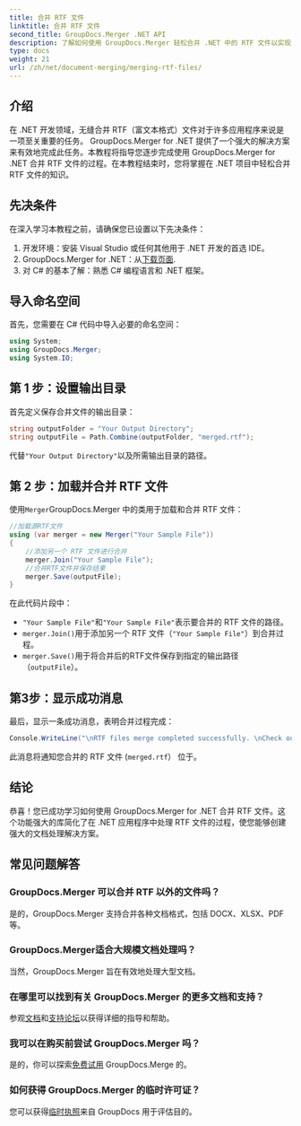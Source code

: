 ```yaml
---
title: 合并 RTF 文件
linktitle: 合并 RTF 文件
second_title: GroupDocs.Merger .NET API
description: 了解如何使用 GroupDocs.Merger 轻松合并 .NET 中的 RTF 文件以实现无缝文档处理。
type: docs
weight: 21
url: /zh/net/document-merging/merging-rtf-files/
---
```

## 介绍
在 .NET 开发领域，无缝合并 RTF（富文本格式）文件对于许多应用程序来说是一项至关重要的任务。 GroupDocs.Merger for .NET 提供了一个强大的解决方案来有效地完成此任务。本教程将指导您逐步完成使用 GroupDocs.Merger for .NET 合并 RTF 文件的过程。在本教程结束时，您将掌握在 .NET 项目中轻松合并 RTF 文件的知识。
## 先决条件
在深入学习本教程之前，请确保您已设置以下先决条件：
1. 开发环境：安装 Visual Studio 或任何其他用于 .NET 开发的首选 IDE。
2.  GroupDocs.Merger for .NET：从[下载页面](https://releases.groupdocs.com/merger/net/).
3. 对 C# 的基本了解：熟悉 C# 编程语言和 .NET 框架。

## 导入命名空间
首先，您需要在 C# 代码中导入必要的命名空间：
```csharp
using System; 
using GroupDocs.Merger;
using System.IO;
```
## 第 1 步：设置输出目录
首先定义保存合并文件的输出目录：
```csharp
string outputFolder = "Your Output Directory";
string outputFile = Path.Combine(outputFolder, "merged.rtf");
```
代替`"Your Output Directory"`以及所需输出目录的路径。
## 第 2 步：加载并合并 RTF 文件
使用`Merger`GroupDocs.Merger 中的类用于加载和合并 RTF 文件：
```csharp
//加载源RTF文件
using (var merger = new Merger("Your Sample File"))
{
    //添加另一个 RTF 文件进行合并
    merger.Join("Your Sample File");
    //合并RTF文件并保存结果
    merger.Save(outputFile);
}
```
在此代码片段中：
- `"Your Sample File"`和`"Your Sample File"`表示要合并的 RTF 文件的路径。
- `merger.Join()`用于添加另一个 RTF 文件（`"Your Sample File"`）到合并过程。
- `merger.Save()`用于将合并后的RTF文件保存到指定的输出路径（`outputFile`）。
## 第3步：显示成功消息
最后，显示一条成功消息，表明合并过程完成：
```csharp
Console.WriteLine("\nRTF files merge completed successfully. \nCheck output in {0}", outputFolder);
```
此消息将通知您合并的 RTF 文件 (`merged.rtf`） 位于。

## 结论
恭喜！您已成功学习如何使用 GroupDocs.Merger for .NET 合并 RTF 文件。这个功能强大的库简化了在 .NET 应用程序中处理 RTF 文件的过程，使您能够创建强大的文档处理解决方案。

## 常见问题解答
### GroupDocs.Merger 可以合并 RTF 以外的文件吗？
是的，GroupDocs.Merger 支持合并各种文档格式，包括 DOCX、XLSX、PDF 等。
### GroupDocs.Merger适合大规模文档处理吗？
当然，GroupDocs.Merger 旨在有效地处理大型文档。
### 在哪里可以找到有关 GroupDocs.Merger 的更多文档和支持？
参观[文档](https://reference.groupdocs.com/merger/net/)和[支持论坛](https://forum.groupdocs.com/c/merger/32)以获得详细的指导和帮助。
### 我可以在购买前尝试 GroupDocs.Merger 吗？
是的，你可以探索[免费试用](https://releases.groupdocs.com/) GroupDocs.Merge 的。
### 如何获得 GroupDocs.Merger 的临时许可证？
您可以获得[临时执照](https://purchase.groupdocs.com/temporary-license/)来自 GroupDocs 用于评估目的。